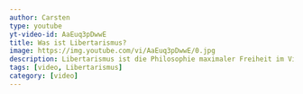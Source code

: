 ```yaml
---
author: Carsten
type: youtube
yt-video-id: AaEuq3pDwwE
title: Was ist Libertarismus?
image: https://img.youtube.com/vi/AaEuq3pDwwE/0.jpg 
description: Libertarismus ist die Philosophie maximaler Freiheit im Video wird dies genauer beschrieben.
tags: [video, Libertarismus]
category: [video]
---
```


